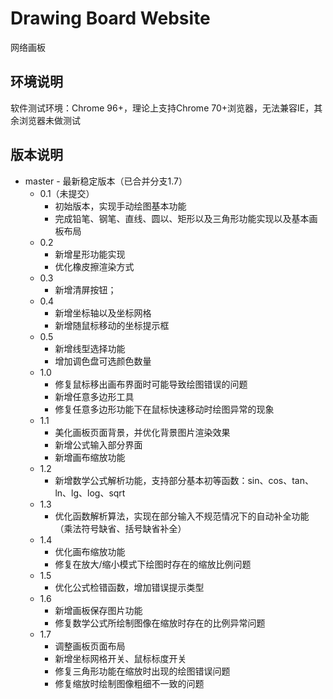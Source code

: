 # Drawing Board Website

网络画板

## 环境说明

软件测试环境：Chrome 96+，理论上支持Chrome 70+浏览器，无法兼容IE，其余浏览器未做测试

## 版本说明

- master - 最新稳定版本（已合并分支1.7）
  - 0.1（未提交）
    - 初始版本，实现手动绘图基本功能
    - 完成铅笔、钢笔、直线、圆以、矩形以及三角形功能实现以及基本画板布局
  - 0.2 
    - 新增星形功能实现
    - 优化橡皮擦渲染方式
  - 0.3 
    - 新增清屏按钮；
  - 0.4 
    - 新增坐标轴以及坐标网格
    - 新增随鼠标移动的坐标提示框
  - 0.5
    - 新增线型选择功能
    - 增加调色盘可选颜色数量
  - 1.0
    - 修复鼠标移出画布界面时可能导致绘图错误的问题
    - 新增任意多边形工具
    - 修复任意多边形功能下在鼠标快速移动时绘图异常的现象
  - 1.1 
    - 美化画板页面背景，并优化背景图片渲染效果
    - 新增公式输入部分界面
    - 新增画布缩放功能
  - 1.2
    - 新增数学公式解析功能，支持部分基本初等函数：sin、cos、tan、ln、lg、log、sqrt
  - 1.3
    - 优化函数解析算法，实现在部分输入不规范情况下的自动补全功能（乘法符号缺省、括号缺省补全）
  - 1.4
    - 优化画布缩放功能
    - 修复在放大/缩小模式下绘图时存在的缩放比例问题
  - 1.5 
    - 优化公式检错函数，增加错误提示类型
  - 1.6
    - 新增画板保存图片功能
    - 修复数学公式所绘制图像在缩放时存在的比例异常问题
  - 1.7
    - 调整画板页面布局
    - 新增坐标网格开关、鼠标标度开关
    - 修复三角形功能在缩放时出现的绘图错误问题
    - 修复缩放时绘制图像粗细不一致的问题